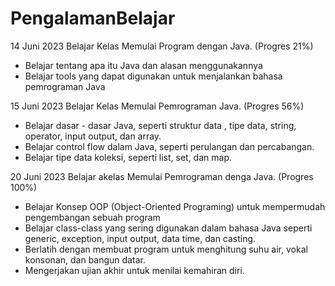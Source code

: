 # PengalamanBelajar
14 Juni 2023
Belajar Kelas Memulai Program dengan Java. 
(Progres 21%)

* Belajar tentang apa itu Java dan alasan menggunakannya
* Belajar tools yang dapat digunakan untuk menjalankan bahasa pemrograman Java

15 Juni 2023
Belajar Kelas Memulai Pemrograman Java. 
(Progres 56%)

* Belajar dasar - dasar Java, seperti struktur data , tipe data, string, operator, input output, dan array.
* Belajar control flow dalam Java, seperti perulangan dan percabangan.
* Belajar tipe data koleksi, seperti list, set, dan map.

20 Juni 2023
Belajar akelas Memulai Pemrograman denga Java.
(Progres 100%)
* Belajar Konsep OOP (Object-Oriented Programing) untuk mempermudah pengembangan sebuah program
* Belajar class-class yang sering digunakan dalam bahasa Java seperti generic, exception, input output, data time, dan casting.
* Berlatih dengan membuat program untuk menghitung suhu air, vokal konsonan, dan bangun datar.
* Mengerjakan ujian akhir untuk menilai kemahiran diri.
